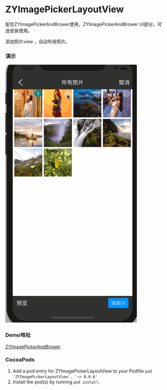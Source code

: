 
# ZYImagePickerLayoutView
配合ZYImagePickerAndBrower使用，ZYImagePickerAndBrower UI部分，可选安装使用。

添加照片view ，自动布局照片。

### 演示

![image](https://github.com/RainManGO/ZYImagePickerLayoutView/blob/master/imagePickerLayoutDemo.gif)

### Demo地址

[ZYImagePickerAndBrower](https://github.com/RainManGO/ZYImagePickerAndBrower)

### CocoaPods

1. Add a pod entry for ZYImagePickerLayoutView to your Podfile `pod 'ZYImagePickerLayoutView', '~> 0.0.6'`
2. Install the pod(s) by running `pod install`.
